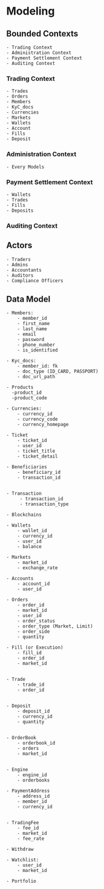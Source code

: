 # Modeling  


## Bounded Contexts

    - Trading Context
    - Administration Context
    - Payment Settlement Context
    - Auditing Context


### Trading Context
    - Trades
    - Orders
    - Members
    - KyC_docs
    - Currencies
    - Markets
    - Wallets
    - Account
    - Fills
    - Deposit

### Administration Context

    - Every Models


### Payment Settlement Context

    - Wallets
    - Trades
    - Fills
    - Deposits

### Auditing Context

## Actors

    - Traders
    - Admins
    - Accountants
    - Auditors
    - Compliance Officers

## Data Model


    - Members:
        - member_id
        - first_name
        - last_name
        - email
        - password
        - phone_number
        - is_identified

    - Kyc_docs:
        - member_id: fk
        - doc_type (ID_CARD, PASSPORT)
        - doc_url_path

    - Products
      -product_id
      -product_code

    - Currencies:
        - currency_id
        - currency_code
        - currency_homepage

    - Ticket
        - ticket_id
        - user_id
        - ticket_title
        - ticket_detail

    - Beneficiaries
        - beneficiary_id
        - transaction_id


    - Transaction
         - transaction_id
         - transaction_type

    - Blockchains

    - Wallets
        - wallet_id
        - currency_id
        - user_id
        - balance

    - Markets
        - market_id
        - exchange_rate

    - Accounts  
        - account_id
        - user_id

    - Orders
        - order_id
        - market_id
        - user_id
        - order_status
        - order_type (Market, Limit)
        - order_side
        - quantity  

    - Fill (or Execution)
        - fill_id
        - order_id
        - market_id


    - Trade
        - trade_id
        - order_id


    - Deposit
        - deposit_id
        - currency_id
        - quantity


    - OrderBook
        - orderbook_id
        - orders  
        - market_id


    - Engine
        - engine_id
        - orderbooks

    - PaymentAddress
        - address_id
        - member_id
        - currency_id


    - TradingFee
        - fee_id
        - market_id
        - fee_rate

    - Withdraw

    - Watchlist:
        - user_id
        - market_id

    - Portfolio
